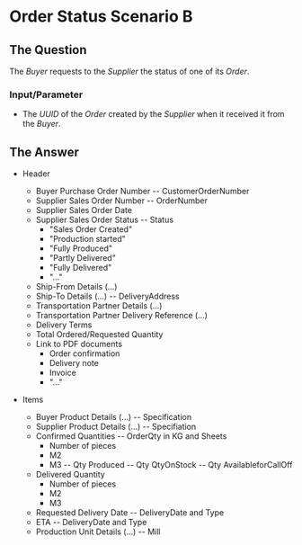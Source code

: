 # Order Status Scenario B

## The Question

The _Buyer_ requests to the _Supplier_ the status of one of its _Order_.

### Input/Parameter

* The _UUID_ of the _Order_ created by the _Supplier_ when it received it from the _Buyer_.

## The Answer

* Header

  * Buyer Purchase Order Number --  CustomerOrderNumber
  * Supplier Sales Order Number -- OrderNumber
  * Supplier Sales Order Date
  * Supplier Sales Order Status -- Status
    * "Sales Order Created"
    * "Production started"
    * "Fully Produced"
    * "Partly Delivered"
    * "Fully Delivered"
    * "..."
  * Ship-From Details (...) 
  * Ship-To Details (...) -- DeliveryAddress
  * Transportation Partner Details (...)
  * Transportation Partner Delivery Reference (...)
  * Delivery Terms
  * Total Ordered/Requested Quantity
  * Link to PDF documents
    * Order confirmation
    * Delivery note
    * Invoice
    * "..."

* Items

  * Buyer Product Details (...) -- Specification
  * Supplier Product Details (...) -- Specifiation
  * Confirmed Quantities -- OrderQty in KG and Sheets
    * Number of pieces
    * M2
    * M3
-- Qty Produced
-- Qty QtyOnStock
-- Qty AvailableforCallOff
  * Delivered Quantity
    * Number of pieces
    * M2
    * M3
  * Requested Delivery Date -- DeliveryDate and Type
  * ETA -- DeliveryDate and Type
  * Production Unit Details (...) -- Mill
